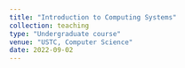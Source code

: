 ```yaml
---
title: "Introduction to Computing Systems"
collection: teaching
type: "Undergraduate course"
venue: "USTC, Computer Science"
date: 2022-09-02
---
```

